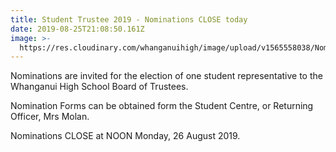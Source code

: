 ```yaml
---
title: Student Trustee 2019 - Nominations CLOSE today
date: 2019-08-25T21:08:50.161Z
image: >-
  https://res.cloudinary.com/whanganuihigh/image/upload/v1565558038/Nomination_Poster.jpg
---
```

Nominations are invited for the election of one student representative to the Whanganui High School Board of Trustees.

Nomination Forms can be obtained form the Student Centre, or Returning Officer, Mrs Molan.

Nominations CLOSE at NOON Monday, 26 August 2019.
